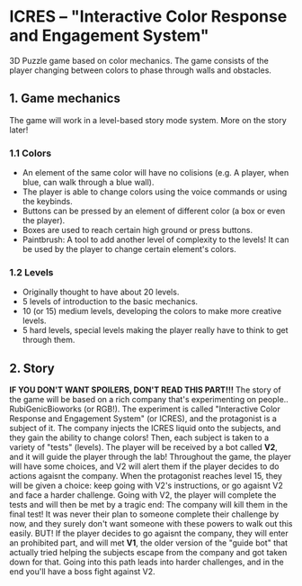 # ICRES – "Interactive Color Response and Engagement System"
3D Puzzle game based on color mechanics. The game consists of the player changing between colors to phase through walls and obstacles.

##  1. Game mechanics
The game will work in a level-based story mode system. More on the story later!

### 1.1 Colors
- An element of the same color will have no colisions (e.g. A player, when blue, can walk through a blue wall).
- The player is able to change colors using the voice commands or using the keybinds.
- Buttons can be pressed by an element of different color (a box or even the player).
- Boxes are used to reach certain high ground or press buttons.
- Paintbrush: A tool to add another level of complexity to the levels! It can be used by the player to change certain element's colors.

### 1.2 Levels
- Originally thought to have about 20 levels.
- 5 levels of introduction to the basic mechanics.
- 10 (or 15) medium levels, developing the colors to make more creative levels.
- 5 hard levels, special levels making the player really have to think to get through them.

## 2. Story
**IF YOU DON'T WANT SPOILERS, DON'T READ THIS PART!!!**
The story of the game will be based on a rich company that's experimenting on people.. RubiGenicBioworks (or RGB!). The experiment is called "Interactive Color Response and Engagement System" (or ICRES), and the protagonist is a subject of it. The company injects the ICRES liquid onto the subjects, and they gain the ability to change colors! Then, each subject is taken to a variety of "tests" (levels). The player will be received by a bot called **V2**, and it will guide the player through the lab! Throughout the game, the player will have some choices, and V2 will alert them if the player decides to do actions agaisnt the company. When the protagonist reaches level 15, they will be given a choice: keep going with V2's instructions, or go agaisnt V2 and face a harder challenge.
Going with V2, the player will complete the tests and will then be met by a tragic end: The company will kill them in the final test! It was never their plan to someone complete their challenge by now, and they surely don't want someone with these powers to walk out this easily.
BUT! If the player decides to go agaisnt the company, they will enter an prohibited part, and will met **V1**, the older version of the "guide bot" that actually tried helping the subjects escape from the company and got taken down for that. Going into this path leads into harder challenges, and in the end you'll have a boss fight against V2.
